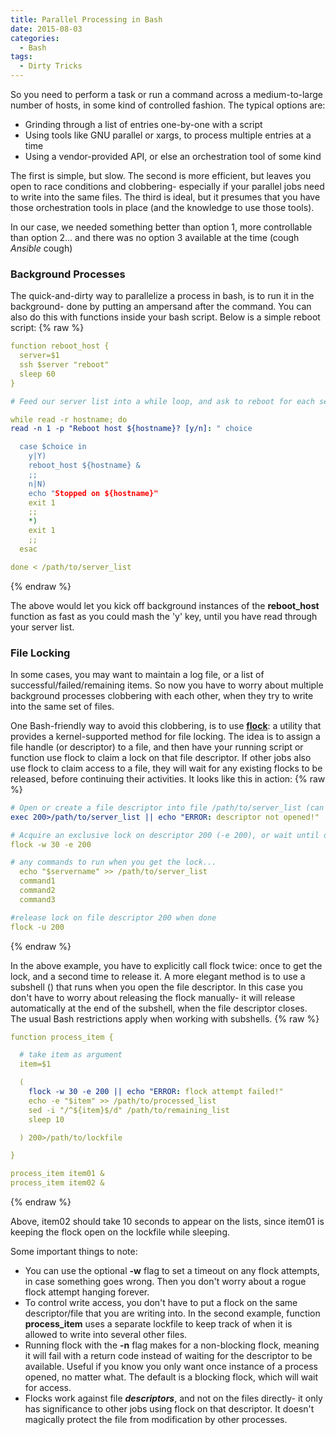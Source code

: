 ```yaml
---
title: Parallel Processing in Bash
date: 2015-08-03
categories:
  - Bash
tags:
  - Dirty Tricks
---
```


So you need to perform a task or run a command across a medium-to-large number of hosts, in some kind of controlled fashion. The typical options are:  

*   Grinding through a list of entries one-by-one with a script
*   Using tools like GNU parallel or xargs, to process multiple entries at a time
*   Using a vendor-provided API, or else an orchestration tool of some kind

The first is simple, but slow. The second is more efficient, but leaves you open to race conditions and clobbering- especially if your parallel jobs need to write into the same files. The third is ideal, but it presumes that you have those orchestration tools in place (and the knowledge to use those tools).
  
In our case, we needed something better than option 1, more controllable than option 2... and there was no option 3 available at the time (cough *Ansible* cough)

### Background Processes
  
The quick-and-dirty way to parallelize a process in bash, is to run it in the background- done by putting an ampersand after the command. You can also do this with functions inside your bash script. Below is a simple reboot script:
{% raw %}
```yaml
function reboot_host {
  server=$1
  ssh $server "reboot"
  sleep 60
} 

# Feed our server list into a while loop, and ask to reboot for each server.

while read -r hostname; do
read -n 1 -p "Reboot host ${hostname}? [y/n]: " choice

  case $choice in
    y|Y)
    reboot_host ${hostname} &
    ;;
    n|N)
    echo "Stopped on ${hostname}"
    exit 1
    ;;
    *)
    exit 1
    ;;
  esac

done < /path/to/server_list
```
{% endraw %}

The above would let you kick off background instances of the **reboot\_host** function as fast as you could mash the 'y' key, until you have read through your server list.  

### File Locking

In some cases, you may want to maintain a log file, or a list of successful/failed/remaining items. So now you have to worry about multiple background processes clobbering with each other, when they try to write into the same set of files.  
  
One Bash-friendly way to avoid this clobbering, is to use **[flock](http://linux.die.net/man/1/flock)**: a utility that provides a kernel-supported method for file locking. The idea is to assign a file handle (or descriptor) to a file, and then have your running script or function use flock to claim a lock on that file descriptor. If other jobs also use flock to claim access to a file, they will wait for any existing flocks to be released, before continuing their activities. It looks like this in action:
{% raw %}
```yaml
# Open or create a file descriptor into file /path/to/server_list (can be any number but 0, 1, or 2)
exec 200>/path/to/server_list || echo "ERROR: descriptor not opened!"

# Acquire an exclusive lock on descriptor 200 (-e 200), or wait until descriptor is available for up to 30 seconds (-w 30)
flock -w 30 -e 200 

# any commands to run when you get the lock...
  echo "$servername" >> /path/to/server_list
  command1
  command2
  command3

#release lock on file descriptor 200 when done
flock -u 200
```
{% endraw %}
  
In the above example, you have to explicitly call flock twice: once to get the lock, and a second time to release it. A more elegant method is to use a subshell () that runs when you open the file descriptor. In this case you don't have to worry about releasing the flock manually- it will release automatically at the end of the subshell, when the file descriptor closes. The usual Bash restrictions apply when working with subshells.
{% raw %}
```yaml
function process_item {

  # take item as argument
  item=$1

  (
    flock -w 30 -e 200 || echo "ERROR: flock attempt failed!"
    echo -e "$item" >> /path/to/processed_list
    sed -i "/^${item}$/d" /path/to/remaining_list
    sleep 10

  ) 200>/path/to/lockfile

}

process_item item01 &
process_item item02 &
```
{% endraw %}   

Above, item02 should take 10 seconds to appear on the lists, since item01 is keeping the flock open on the lockfile while sleeping.
  
Some important things to note:

*   You can use the optional **\-w** flag to set a timeout on any flock attempts, in case something goes wrong. Then you don't worry about a rogue flock attempt hanging forever.
*   To control write access, you don't have to put a flock on the same descriptor/file that you are writing into. In the second example, function **process\_item** uses a separate lockfile to keep track of when it is allowed to write into several other files. 
*   Running flock with the **\-n** flag makes for a non-blocking flock, meaning it will fail with a return code instead of waiting for the descriptor to be available. Useful if you know you only want once instance of a process opened, no matter what. The default is a blocking flock, which will wait for access.
*   Flocks work against file _**descriptors**_, and not on the files directly- it only has significance to other jobs using flock on that descriptor. It doesn't magically protect the file from modification by other processes.
